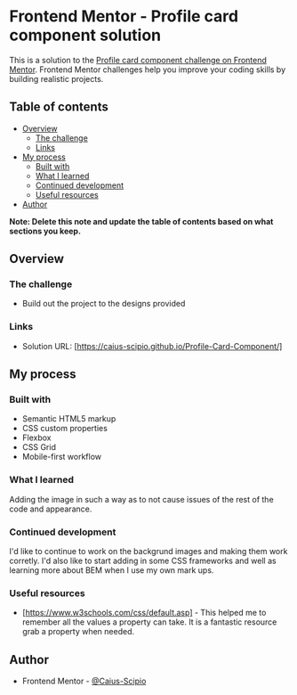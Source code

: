 # Frontend Mentor - Profile card component solution

This is a solution to the [Profile card component challenge on Frontend Mentor](https://www.frontendmentor.io/challenges/profile-card-component-cfArpWshJ). Frontend Mentor challenges help you improve your coding skills by building realistic projects.

## Table of contents

- [Overview](#overview)
  - [The challenge](#the-challenge)
  - [Links](#links)
- [My process](#my-process)
  - [Built with](#built-with)
  - [What I learned](#what-i-learned)
  - [Continued development](#continued-development)
  - [Useful resources](#useful-resources)
- [Author](#author)

**Note: Delete this note and update the table of contents based on what sections you keep.**

## Overview

### The challenge

- Build out the project to the designs provided

### Links

- Solution URL: [https://caius-scipio.github.io/Profile-Card-Component/]

## My process

### Built with

- Semantic HTML5 markup
- CSS custom properties
- Flexbox
- CSS Grid
- Mobile-first workflow

### What I learned

Adding the image in such a way as to not cause issues of the rest of the code and appearance.

### Continued development

I'd like to continue to work on the backgrund images and making them work corretly. I'd also like to start adding in some CSS frameworks and well as learning more about BEM when I use my own mark ups.

### Useful resources

- [https://www.w3schools.com/css/default.asp] - This helped me to remember all the values a property can take. It is a fantastic resource grab a property when needed.

## Author

- Frontend Mentor - [@Caius-Scipio](https://www.frontendmentor.io/profile/Caius-Scipio)